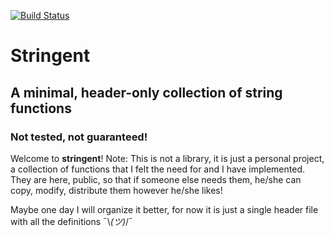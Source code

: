 [![Build Status](https://travis-ci.com/bznein/stringent.svg?branch=master)](https://travis-ci.com/bznein/stringent)

# Stringent

## A minimal, header-only collection of string functions

### Not tested, not guaranteed!

Welcome to **stringent**!
Note: This is not a library, it is just a personal project, a collection of functions
that I felt the need for and I have implemented. They are here, public, so that if someone else
needs them, he/she can copy, modify, distribute them however he/she likes!

Maybe one day I will organize it better, for now it is just a single header file with all the definitions ¯\\_(ツ)_/¯
